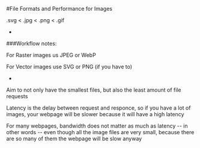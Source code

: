 #File Formats and Performance for Images

.svg < .jpg < .png < .gif

-

###Workflow notes:

For Raster images us JPEG or WebP

For Vector images use SVG or PNG (if you have to)

-

Aim to not only have the smallest files, but also the least amount of file requests

Latency is the delay between request and responce, so if you have a lot of images, your webpage will be slower because it will have a high latency

For many webpages, bandwidth does not matter as much as latency -- in other words -- even though all the image files are very small, because there are so many of them the webpage will be slow anyway
